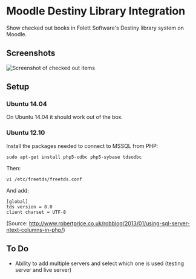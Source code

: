 # Moodle Destiny Library Integration
Show checked out books in Folett Software's Destiny library system on Moodle.

## Screenshots
![Screenshot of checked out items](https://www.classroomtechtools.com/assets/img/moodle-plugin-screenshots/block_destiny/1.png)

## Setup

### Ubuntu 14.04
On Ubuntu 14.04 it should work out of the box.

### Ubuntu 12.10
Install the packages needed to connect to MSSQL from PHP:
```
sudo apt-get install php5-odbc php5-sybase tdsodbc
```

Then:
```
vi /etc/freetds/freetds.conf
```

And add:

```
[global]
tds version = 8.0
client charset = UTF-8
```

(Source: http://www.robertprice.co.uk/robblog/2013/01/using-sql-server-ntext-columns-in-php/)


## To Do
* Ability to add multiple servers and select which one is used (testing server and live server)
